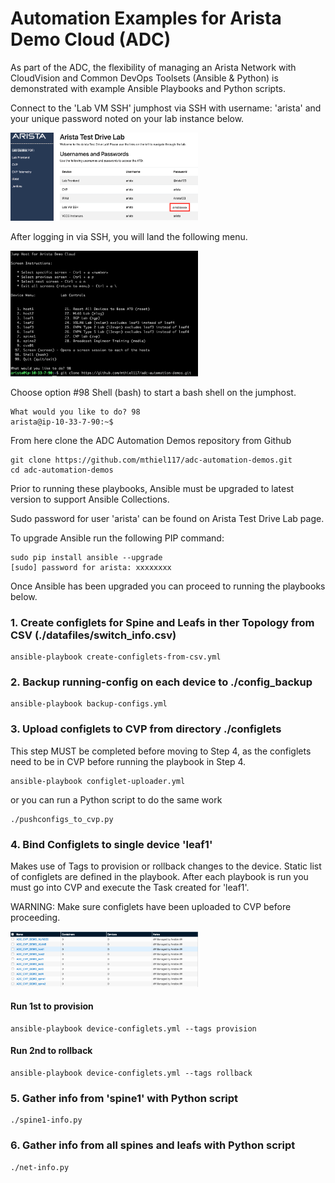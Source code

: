 # Automation Examples for Arista Demo Cloud (ADC)

As part of the ADC, the flexibility of managing an Arista Network with CloudVision and Common DevOps Toolsets (Ansible & Python) is demonstrated with example Ansible Playbooks and Python scripts.

Connect to the 'Lab VM SSH' jumphost via SSH with username: 'arista' and your unique password noted on your lab instance below.

<img src="arista-pw.png" alt="topology" width="300"/>

After logging in via SSH, you will land the following menu.

<img src="adc-menu.png" alt="topology" width="300"/>

Choose option #98 Shell (bash) to start a bash shell on the jumphost.
```
What would you like to do? 98
arista@ip-10-33-7-90:~$
```
From here clone the ADC Automation Demos repository from Github
```
git clone https://github.com/mthiel117/adc-automation-demos.git
cd adc-automation-demos
```



Prior to running these playbooks, Ansible must be upgraded to latest version to support Ansible Collections.


Sudo password for user 'arista' can be found on Arista Test Drive Lab page.


To upgrade Ansible run the following PIP command:
```
sudo pip install ansible --upgrade
[sudo] password for arista: xxxxxxxx
```
Once Ansible has been upgraded you can proceed to running the playbooks below.

### 1. Create configlets for Spine and Leafs in ther Topology from CSV (./datafiles/switch_info.csv)

```
ansible-playbook create-configlets-from-csv.yml
```

### 2. Backup running-config on each device to ./config_backup

```
ansible-playbook backup-configs.yml
```

### 3. Upload configlets to CVP from directory ./configlets

This step MUST be completed before moving to Step 4, as the configlets need to be in CVP before running the playbook in Step 4.

```
ansible-playbook configlet-uploader.yml
```
or you can run a Python script to do the same work
```
./pushconfigs_to_cvp.py
```

### 4. Bind Configlets to single device 'leaf1'
Makes use of Tags to provision or rollback changes to the device.  Static list of configlets are defined in the playbook.  After each playbook is run you must go into CVP and execute the Task created for 'leaf1'.

WARNING: Make sure configlets have been uploaded to CVP before proceeding.

<img src="configlets.png" alt="topology" width="300"/>


#### Run 1st to provision
```
ansible-playbook device-configlets.yml --tags provision
```
#### Run 2nd to rollback
```
ansible-playbook device-configlets.yml --tags rollback
```
### 5. Gather info from 'spine1' with Python script

```
./spine1-info.py
```
### 6. Gather info from all spines and leafs with Python script

```
./net-info.py
```